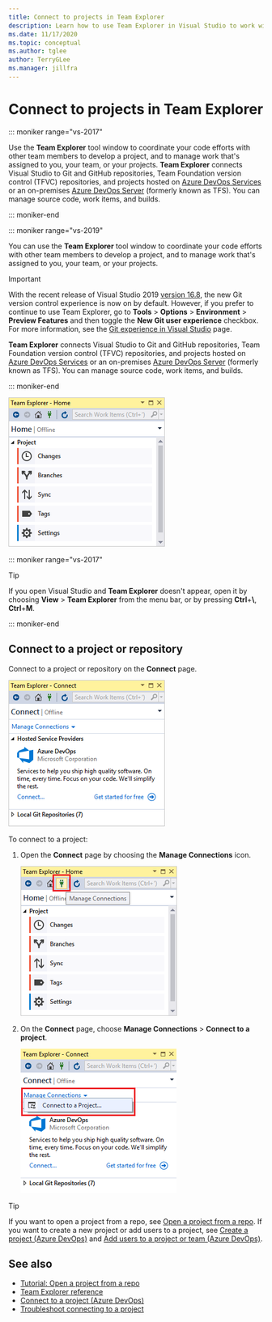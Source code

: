 ```yaml
---
title: Connect to projects in Team Explorer
description: Learn how to use Team Explorer in Visual Studio to work with team members to develop and manage projects.
ms.date: 11/17/2020
ms.topic: conceptual
ms.author: tglee
author: TerryGLee
ms.manager: jillfra
---
```

# Connect to projects in Team Explorer

::: moniker range="vs-2017"

Use the **Team Explorer** tool window to coordinate your code efforts with other team members to develop a project, and to manage work that's assigned to you, your team, or your projects. **Team Explorer** connects Visual Studio to Git and GitHub repositories, Team Foundation version control (TFVC) repositories, and projects hosted on [Azure DevOps Services](/azure/devops/user-guide/what-is-azure-devops-services) or an on-premises [Azure DevOps Server](/azure/devops/index-all) (formerly known as TFS). You can manage source code, work items, and builds.

::: moniker-end

::: moniker range="vs-2019"

You can use the **Team Explorer** tool window to coordinate your code efforts with other team members to develop a project, and to manage work that's assigned to you, your team, or your projects.

> [!IMPORTANT]
> With the recent release of Visual Studio 2019 [version 16.8](/visualstudio/releases/2019/release-notes/), the new Git version control experience is now on by default. However, if you prefer to continue to use Team Explorer, go to **Tools** > **Options** > **Environment** > **Preview Features** and then toggle the **New Git user experience** checkbox. For more information, see the [Git experience in Visual Studio](git-with-visual-studio.md) page.

**Team Explorer** connects Visual Studio to Git and GitHub repositories, Team Foundation version control (TFVC) repositories, and projects hosted on [Azure DevOps Services](/azure/devops/user-guide/what-is-azure-devops-services) or an on-premises [Azure DevOps Server](/azure/devops/index-all) (formerly known as TFS). You can manage source code, work items, and builds.

::: moniker-end

![Team Explorer Home page in Visual Studio](media/team-explorer/team-explorer.png)

::: moniker range="vs-2017"

> [!TIP]
> If you open Visual Studio and **Team Explorer** doesn't appear, open it by choosing **View** > **Team Explorer** from the menu bar, or by pressing **Ctrl**+**&#92;**, **Ctrl**+**M**.

::: moniker-end

## Connect to a project or repository

Connect to a project or repository on the **Connect** page.

![Connect page in Team Explorer](media/team-explorer/connect.png)

To connect to a project:

1. Open the **Connect** page by choosing the **Manage Connections** icon.

   ![Manage Connections button in Team Explorer](media/team-explorer/manage-connections.png)

1. On the **Connect** page, choose **Manage Connections** > **Connect to a project**.

   ![Connect to a project in Team Explorer](media/team-explorer/connect-project.png)

> [!TIP]
> If you want to open a project from a repo, see [Open a project from a repo](../get-started/tutorial-open-project-from-repo.md). If you want to create a new project or add users to a project, see [Create a project (Azure DevOps)](/azure/devops/organizations/projects/create-project) and [Add users to a project or team (Azure DevOps)](/azure/devops/organizations/security/add-users-team-project).

## See also

- [Tutorial: Open a project from a repo](../get-started/tutorial-open-project-from-repo.md)
- [Team Explorer reference](reference/team-explorer-reference.md)
- [Connect to a project (Azure DevOps)](/azure/devops/organizations/projects/connect-to-projects)
- [Troubleshoot connecting to a project](/azure/devops/user-guide/troubleshoot-connection?view=azure-devops&preserve-view=true)
